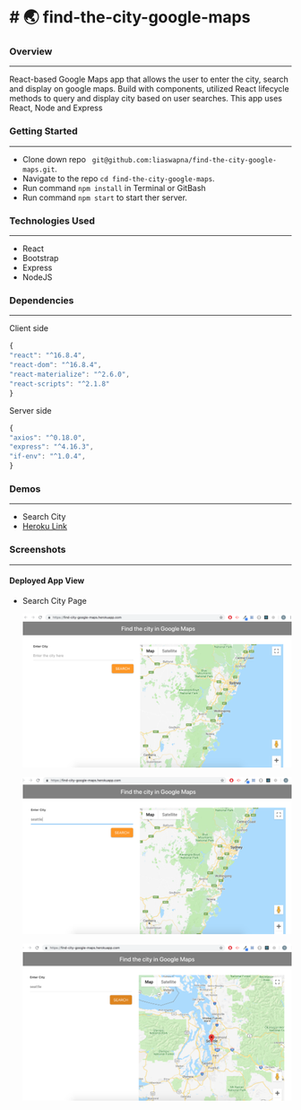 # # :earth_asia: find-the-city-google-maps

### Overview
---
React-based Google Maps app that allows the user to enter the city, search and display on google maps. Build with components, utilized React lifecycle methods to query and display city based on user searches. This app uses React, Node and Express

### Getting Started
---
* Clone down repo ``` git@github.com:liaswapna/find-the-city-google-maps.git```.
* Navigate to the repo ```cd find-the-city-google-maps```.
* Run command ```npm install``` in Terminal or GitBash
* Run command ```npm start``` to start ther server.

### Technologies Used
---
* React
* Bootstrap 
* Express
* NodeJS

### Dependencies
---
Client side
```js
{
"react": "^16.8.4",
"react-dom": "^16.8.4",
"react-materialize": "^2.6.0",
"react-scripts": "^2.1.8"
}
```
Server side
```js
{
"axios": "^0.18.0",
"express": "^4.16.3",
"if-env": "^1.0.4",
}
```

### Demos
---
* Search City
* [Heroku Link](https://find-city-google-maps.herokuapp.com/)

### Screenshots
---
#### Deployed App View

*   Search City Page

    ![App](./readmeImage/homepage1.png)

    ![App](./readmeImage/homepage2.png)
    
    ![App](./readmeImage/homepage3.png)


